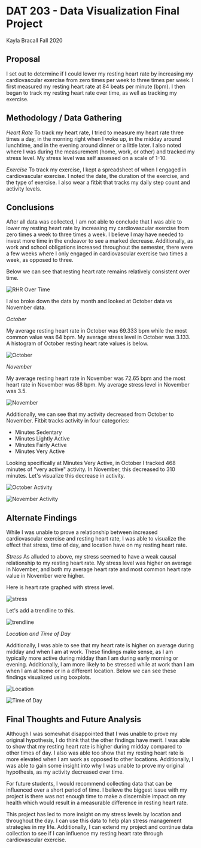# DAT 203 - Data Visualization Final Project
Kayla Bracall
Fall 2020


## Proposal 
I set out to determine if I could lower my resting heart rate by increasing my cardiovascular exercise from zero times per week to three times per week. I first measured my resting heart rate at 84 beats per minute (bpm). I then began to track my resting heart rate over time, as well as tracking my exercise. 

## Methodology / Data Gathering 
*Heart Rate* 
To track my heart rate, I tried to measure my heart rate three times a day, in the morning right when I woke up, in the midday around lunchtime, and in the evening around dinner or a little later. I also noted where I was during the measurement (home, work, or other) and tracked my stress level. My stress level was self assessed on a scale of 1-10.

*Exercise* 
To track my exercise, I kept a spreadsheet of when I engaged in cardiovascular exercise. I noted the date, the duration of the exercise, and the type of exercise. I also wear a fitbit that tracks my daily step count and activity levels. 

## Conclusions
After all data was collected, I am not able to conclude that I was able to lower my resting heart rate by increasing my cardiovascular exercise from zero times a week to three times a week. I believe I may have needed to invest more time in the endeavor to see a marked decrease. Additionally, as work and school obligations increased throughout the semester, there were a few weeks where I only engaged in cardiovascular exercise two times a week, as opposed to three. 

Below we can see that resting heart rate remains relatively consistent over time. 

![RHR Over Time ](RHR_over_time.jpeg) 

I also broke down the data by month and looked at October data vs November data. 

*October*

My average resting heart rate in October was 69.333 bpm while the most common value was 64 bpm. My average stress level in October was 3.133. A histogram of October resting heart rate values is below.

![October](oct.jpeg) 

*November*

My average resting heart rate in November was 72.65 bpm and the most heart rate in November was 68 bpm. My average stress level in November was 3.5. 

![November](nov.jpeg) 

Additionally, we can see that my activity decreased from October to November. Fitbit tracks activity in four categories:
- Minutes Sedentary 
- Minutes Lightly Active 
- Minutes Fairly Active 
- Minutes Very Active 

Looking specifically at Minutes Very Active, in October I tracked 468 minutes of "very active" activity. In November, this decreased to 310 minutes. Let's visualize this decrease in activity.

![October Activity](oct_active.jpeg)

![November Activity](nov_active.jpeg)


## Alternate Findings
While I was unable to prove a relationship between increased cardiovascular exercise and resting heart rate, I was able to visualize the effect that stress, time of day, and location have on my resting heart rate. 


*Stress*
As alluded to above, my stress seemed to have a weak causal relationship to my resting heart rate. My stress level was higher on average in November, and both my average heart rate and most common heart rate value in November were higher. 

Here is heart rate graphed with stress level. 

![stress](stress.jpeg) 


Let's add a trendline to this. 

![trendline](trendline.jpeg) 


*Location and Time of Day*

Additionally, I was able to see that my heart rate is higher on average during midday and when I am at work. These findings make sense, as I am typically more active during midday than I am during early morning or evening. Additionally, I am more likely to be stressed while at work than I am when I am at home or in a different location. Below we can see these findings visualized using boxplots. 

![Location](location.jpeg) 

![Time of Day](timeofday.jpeg)

## Final Thoughts and Future Analysis 
Although I was somewhat disappointed that I was unable to prove my original hypothesis, I do think that the other findings have merit. I was able to show that my resting heart rate is higher during midday compared to other times of day. I also was able too show that my resting heart rate is more elevated when I am work as opposed to other locations. Additionally, I was able to gain some insight into why I was unable to prove my original hypothesis, as my activity decreased over time. 

For future students, I would recommend collecting data that can be influenced over a short period of time. I believe the biggest issue with my project is there was not enough time to make a discernible impact on my health which would result in a measurable difference in resting heart rate. 

This project has led to more insight on my stress levels by location and throughout the day. I can use this data to help plan stress management strategies in my life. Additionally, I can extend my project and continue data collection to see if I can influence my resting heart rate through cardiovascular exercise. 





